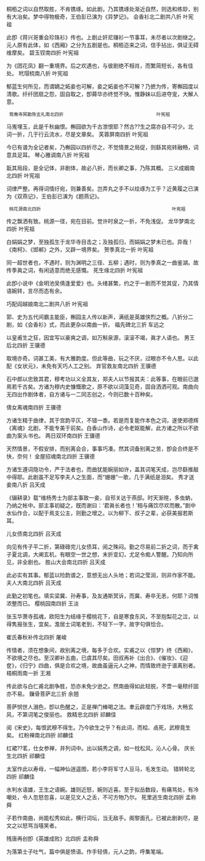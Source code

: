 <!-- { "loadSidebar": true } -->
桐栢之词以自然取胜，不肯镌琢。如此剧，乃其镌琢处渐近自然，则选和练玅，别有大冶矣。梦中得物极奇，王伯彭已演为《异梦记》。
     会香衫北二剧共八折                                          叶宪祖
 
此卽《蒋兴哥重会珍珠衫》传也。上剧止奸尼赚衫一节事耳，未尽者以次剧继之。元人原有此体，如《西厢》之分为五剧是也。桐栢迩来之词，信手拈出，俱证无碍维摩矣。
     碧玉钗南四折                                                叶宪祖
 
为《团花凤》翻一重境界。后之欢遇也，与彼剧绝不相肖，而繁简短长，各有佳处。
     玳瑁梳南八折                                                叶宪祖   
 
郁蓝生何所见，而谓嫡之妬妾也可解，妾之妬妾也不可解？乃摭为传，寄槲园度以清歌。纤纤团扇之怨，固自取之，卽蕣华亦终觉不快。惟静妹以后进夺宠，大解人意。

     鸳鸯寺冥勘陈玄礼南北四折                                  叶宪祖
 
马嵬埋玉，此是千秋幽恨。槲园欲为千古泄恨耶？然古??生之腐亦自不可少。北词一折，几于行云流水，尽是文章矣。
     芙蓉屏南四折                                                 叶宪祖
 
今已有谱为全记者矣，乃槲园以四折尽之，不觉情景之局促，则繇其宛转融畅，词意具足耳。
     琴心雅调南八折                                               叶宪祖
 
翫其局段，是全记体，非剧体，故必八折，而长卿之事，乃陈其概。
     三义成姻南北四折                                             叶宪祖
 
词律严整。再得词情纡宛，则兼善矣。岂弄丸之手不以绘琢为工乎？近黄履之已演为《双燕记》，王伯彭已演为《题燕记》。

     桃花源南北四折                                                叶宪祖
 
传之飘洒有致。桃源一径，宛在目前。觉许时泉之一折，不免浅促。
     龙华梦南北四折                                                叶宪祖
 
白娟娟之梦，至独孤生于龙华寺目击之；及独孤归，而娟娟之梦未已也。异哉！《南柯》、《邯郸》之外，又辟一境界矣。
     贺季真北一折                                                  叶宪祖
 
同一超世者也，不遇时，则为渊明之三径、五柳；遇时，则为季真之一曲鉴湖。故传季眞之词，有闲适意而绝无感慨。
     死生缘北四折                                                   叶宪祖
 
此卽小说中《金明池吴倩逢爱爱》也。头绪甚繁，约之于一剧而不觉其促，乃其情语婉转，言尽而态有余。

巧配阎越娘南北二剧共八折                                       叶宪祖
 
郭、史为五代间霸主能臣，槲园主人传以新声，满纸是英雄侠烈之概。八折分二剧，如《会香衫》式，而此更杂以南曲一折。
     福先碑北三折                                                    车远之
 
以皇甫生之狂，因宜写以豪爽之调，如万斛泉源，滚滚不竭，眞才人语也。
     男王后北四折                                                    王骥德
 
取境亦奇。词甚工美，有大雅韵度。但此等曲，玩之不厌，过眼亦不令人思。以此配《女状元》，未免有天巧人工之别。
    弃官救友南北四折                                                王骥德
 
石中郎以忠致其君，穆考功以义全其友，郑夫人以节报其夫：此等事，在眼前已邈焉若千古矣。方诸为穆内史慷慨歌之，原不欲以词藻见奇，固自洒洒可观。南曲向无四出作剧体者，自方诸与一二同志创之，今则已数十百种矣。

倩女离魂南四折                                                  王骥德
 
方诸生精于曲律，其于宫韵平仄，不错一黍。若是而复能作本色之词，遂使郑德辉《离魂》北剧，不能专美于前矣。白香山作诗，必令老妪能解，此方诸之所以不欲曲为案头书也。
     两日双环南四折                                                  王骥德
 
天然情景，不假安排，而别离会合，事事巧凑。然其词备别离之苦，卽会合终是不快，奈何！
     金屋招魂南北四折                                                王骥德
 
方诸生遵词隐功令，严于法者也，而曲犹能婉丽如许，盖其词笔天成，岂尽繇推敲中得耶。此剧虽不足写李夫人之生面，而“姗姗”一歌，几于满纸是泪矣。
     秀才送妾南八折                                                  吕天成
 
《辍耕录》载“维杨秀士为部主事致一妾，自邗关达于燕邸。时天渐暄，多虫蚋，乃纳之帐中。部主事初疑之，旣而谢曰：‘君眞长者也！’相与痛饮尽欢而散。”剧中水仙作合，以配于焉支公主，则勤之增之。以为柳下、叔子之辈，必获美报若斯耳。

儿女债南北四折                                                   吕天成
 
向见有传子平二折，第碌碌完儿女债耳，阅之殊闷。勤之尽易前二折之词，而于禽子夏北调，大阐玄机，有眼空一世之想，末折变幻，尤足令痴人警醒。乃知向所见，非全剧也。
    胜山大会南北四折                                                吕天成
 
此必实有其事。郁蓝以险韵谱之，意想无出人头地；若词之莹润，则非作家不能。
     夫人大南北四折                                                   吕天成
 
此勤之初笔也。填实梁冀、孙寿事，及友通斯冥诉，而冀、寿卒无恙，何耶？词惟浓整而已。
     樱桃园南四折                                                    王淡
 
张玉华萧寺孤魂，欧阳生为结缘于樱桃花下，自是寒食东风，不至抱梨花之泣，以得隽报张生，宜矣。澹居士词笔老到，不轻下一字，故字句俱恰合。

崔氏春秋补传北四折                                             屠峻
 
传情者，须在想象间，故别离之境，每多于合欢。实甫之以《惊梦》终《西厢》，不欲境之尽也。至汉卿补五曲，已虞其尽矣。田叔再补《出合》、《催妆》、《迎奁》，《归宁》四曲，俱是合欢之境，故曲虽逼元人之神，而情致终逊于谱离别者。
     梧桐雨南一折                                                    王湘
 
传此欲与白仁甫北剧争胜，恐亦未免少逊之。然南曲得如此轻脱，不啻一毫秾纤固亦不易。
     鏁骨菩萨北三折                                                  余翘
 
菩萨悯世人溺色，卽以色醒之，正是禅门棒喝之法。聿云辟度门于戏场，大畅玄风，不第词笔之俊丽也。
     救精忠北四折                                                     祁麟佳

阅《宋史》，每恨武穆不得生。乃今欲生之乎？有此词，而桧、卨死，武穆竟生矣。
     红粉禅南北四折                                                   祁麟佳
 
红裙??茗，仕女参禅，并列词中。出以娟秀之调，如一枕松风，沁人心骨。
     庆长生北四折                                                      祁麟佳
 
太室作此以寿母，一幅神仙逍遥图，若小李将军寸人豆马，毛发生动。
     错转轮北四折                                                     祁麟佳
 
水判水语雄，王生之语婉。雄则近怒，婉则近喜。至于拟岳数段，有痛骂处，有冷嘲处，令人忽怒忽喜，以是见文人之舌，不可方物乃尔。
     死里逃生南北四折                                                  孟称舜
 
子若作南曲，尚能松秀如此，横行词坛，当无敌手。阁黎面孔，已被此剧剥尽，是文之以怒骂当嘻笑者。

残唐再创卽《英雄成败》北四折                                    孟称舜
 
为落第士子吐气，篇中俱是愤语。作手轻倩，元人之韵，呼集笔端。
